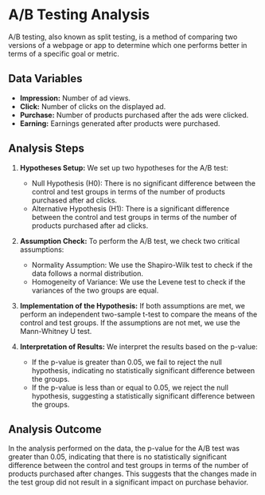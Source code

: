 # A/B Testing Analysis

A/B testing, also known as split testing, is a method of comparing two versions of a webpage or app to determine which one performs better in terms of a specific goal or metric.

## Data Variables

- **Impression:** Number of ad views.
- **Click:** Number of clicks on the displayed ad.
- **Purchase:** Number of products purchased after the ads were clicked.
- **Earning:** Earnings generated after products were purchased.

## Analysis Steps

1. **Hypotheses Setup:** We set up two hypotheses for the A/B test:

   - Null Hypothesis (H0): There is no significant difference between the control and test groups in terms of the number of products purchased after ad clicks.
   - Alternative Hypothesis (H1): There is a significant difference between the control and test groups in terms of the number of products purchased after ad clicks.
2. **Assumption Check:** To perform the A/B test, we check two critical assumptions:

   - Normality Assumption: We use the Shapiro-Wilk test to check if the data follows a normal distribution.
   - Homogeneity of Variance: We use the Levene test to check if the variances of the two groups are equal.
3. **Implementation of the Hypothesis:** If both assumptions are met, we perform an independent two-sample t-test to compare the means of the control and test groups. If the assumptions are not met, we use the Mann-Whitney U test.
4. **Interpretation of Results:** We interpret the results based on the p-value:

   - If the p-value is greater than 0.05, we fail to reject the null hypothesis, indicating no statistically significant difference between the groups.
   - If the p-value is less than or equal to 0.05, we reject the null hypothesis, suggesting a statistically significant difference between the groups.

## Analysis Outcome

In the analysis performed on the data, the p-value for the A/B test was greater than 0.05, indicating that there is no statistically significant difference between the control and test groups in terms of the number of products purchased after changes. This suggests that the changes made in the test group did not result in a significant impact on purchase behavior.

